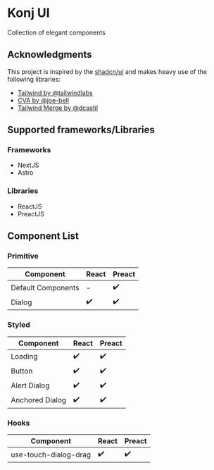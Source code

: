 # Konj UI

Collection of elegant components

## Acknowledgments

This project is inspired by the [shadcn/ui](https://github.com/shadcn/ui) and makes heavy use of the following libraries:

- [Tailwind by @tailwindlabs](https://github.com/tailwindlabs/tailwindcss)
- [CVA by @joe-bell](https://github.com/joe-bell/cva)
- [Tailwind Merge by @dcastil](https://github.com/dcastil/tailwind-merge)

## Supported frameworks/Libraries

### Frameworks

- NextJS
- Astro

### Libraries

- ReactJS
- PreactJS

## Component List

### Primitive

| Component          | React              | Preact             |
| ------------------ | ------------------ | ------------------ |
| Default Components | -                  | :heavy_check_mark: |
| Dialog             | :heavy_check_mark: | :heavy_check_mark: |

### Styled

| Component       | React              | Preact             |
| --------------- | ------------------ | ------------------ |
| Loading         | :heavy_check_mark: | :heavy_check_mark: |
| Button          | :heavy_check_mark: | :heavy_check_mark: |
| Alert Dialog    | :heavy_check_mark: | :heavy_check_mark: |
| Anchored Dialog | :heavy_check_mark: | :heavy_check_mark: |

### Hooks

| Component             | React              | Preact             |
| --------------------- | ------------------ | ------------------ |
| use-touch-dialog-drag | :heavy_check_mark: | :heavy_check_mark: |
